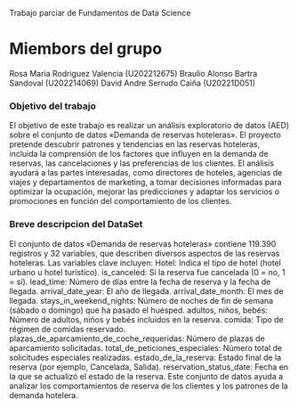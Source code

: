 Trabajo parciar de Fundamentos de Data Science
# Miembors del grupo
Rosa Maria Rodriguez Valencia (U202212675)
Braulio Alonso Bartra Sandoval (U202214069)
David Andre Serrudo Caiña (U20221D051)

### Objetivo del trabajo

El objetivo de este trabajo es realizar un análisis exploratorio de datos (AED) sobre el conjunto de datos «Demanda de reservas hoteleras». El proyecto pretende descubrir patrones y tendencias en las reservas hoteleras, incluida la comprensión de los factores que influyen en la demanda de reservas, las cancelaciones y las preferencias de los clientes. El análisis ayudará a las partes interesadas, como directores de hoteles, agencias de viajes y departamentos de marketing, a tomar decisiones informadas para optimizar la ocupación, mejorar las predicciones y adaptar los servicios o promociones en función del comportamiento de los clientes.

### Breve descripcion del DataSet

El conjunto de datos «Demanda de reservas hoteleras» contiene 119.390 registros y 32 variables, que describen diversos aspectos de las reservas hoteleras. Las variables clave incluyen:
Hotel: Indica el tipo de hotel (hotel urbano u hotel turístico). is_canceled: Si la reserva fue cancelada (0 = no, 1 = sí). lead_time: Número de días entre la fecha de reserva y la fecha de llegada. arrival_date_year: El año de llegada. arrival_date_month: El mes de llegada. stays_in_weekend_nights: Número de noches de fin de semana (sábado o domingo) que ha pasado el huésped. adultos, niños, bebés: Número de adultos, niños y bebés incluidos en la reserva. comida: Tipo de régimen de comidas reservado. plazas_de_aparcamiento_de_coche_requeridas: Número de plazas de aparcamiento solicitadas. total_de_peticiones_especiales: Número total de solicitudes especiales realizadas. estado_de_la_reserva: Estado final de la reserva (por ejemplo, Cancelada, Salida). reservation_status_date: Fecha en la que se actualizó el estado de la reserva. Este conjunto de datos ayuda a analizar los comportamientos de reserva de los clientes y los patrones de la demanda hotelera.
